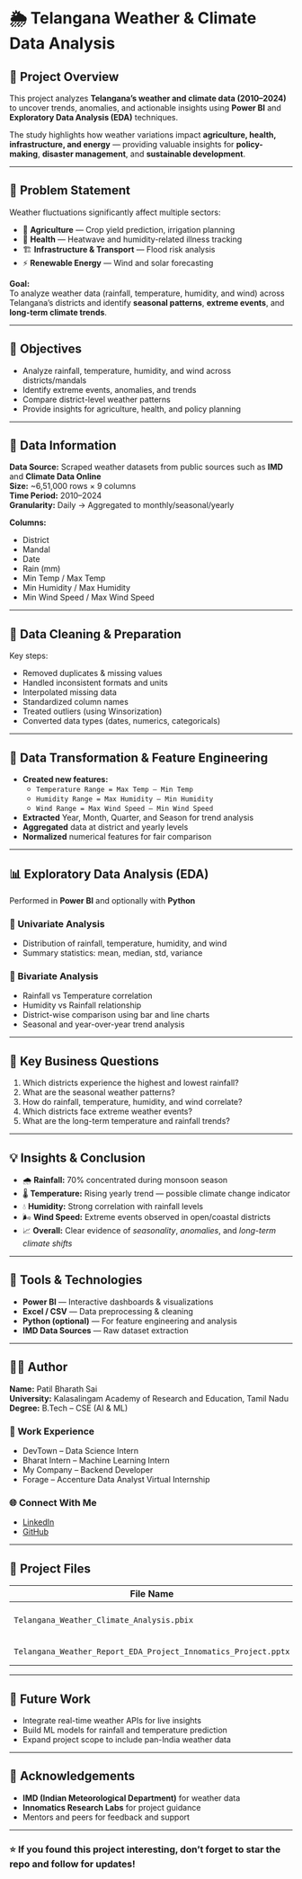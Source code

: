 # 🌦 Telangana Weather & Climate Data Analysis

## 📘 Project Overview
This project analyzes **Telangana’s weather and climate data (2010–2024)** to uncover trends, anomalies, and actionable insights using **Power BI** and **Exploratory Data Analysis (EDA)** techniques.  

The study highlights how weather variations impact **agriculture, health, infrastructure, and energy** — providing valuable insights for **policy-making**, **disaster management**, and **sustainable development**.

---

## 🧠 Problem Statement
Weather fluctuations significantly affect multiple sectors:

- 🌾 **Agriculture** — Crop yield prediction, irrigation planning  
- 🏥 **Health** — Heatwave and humidity-related illness tracking  
- 🏗 **Infrastructure & Transport** — Flood risk analysis  
- ⚡ **Renewable Energy** — Wind and solar forecasting  

**Goal:**  
To analyze weather data (rainfall, temperature, humidity, and wind) across Telangana’s districts and identify **seasonal patterns**, **extreme events**, and **long-term climate trends**.

---

## 🎯 Objectives
- Analyze rainfall, temperature, humidity, and wind across districts/mandals  
- Identify extreme events, anomalies, and trends  
- Compare district-level weather patterns  
- Provide insights for agriculture, health, and policy planning  

---

## 🧩 Data Information
**Data Source:** Scraped weather datasets from public sources such as **IMD** and **Climate Data Online**  
**Size:** ~6,51,000 rows × 9 columns  
**Time Period:** 2010–2024  
**Granularity:** Daily → Aggregated to monthly/seasonal/yearly  

**Columns:**
- District  
- Mandal  
- Date  
- Rain (mm)  
- Min Temp / Max Temp  
- Min Humidity / Max Humidity  
- Min Wind Speed / Max Wind Speed  

---

## 🧹 Data Cleaning & Preparation
Key steps:
- Removed duplicates & missing values  
- Handled inconsistent formats and units  
- Interpolated missing data  
- Standardized column names  
- Treated outliers (using Winsorization)  
- Converted data types (dates, numerics, categoricals)

---

## 🔧 Data Transformation & Feature Engineering
- **Created new features:**
  - `Temperature Range = Max Temp – Min Temp`  
  - `Humidity Range = Max Humidity – Min Humidity`  
  - `Wind Range = Max Wind Speed – Min Wind Speed`
- **Extracted** Year, Month, Quarter, and Season for trend analysis  
- **Aggregated** data at district and yearly levels  
- **Normalized** numerical features for fair comparison  

---

## 📊 Exploratory Data Analysis (EDA)
Performed in **Power BI** and optionally with **Python**

### 🔹 Univariate Analysis
- Distribution of rainfall, temperature, humidity, and wind  
- Summary statistics: mean, median, std, variance  

### 🔹 Bivariate Analysis
- Rainfall vs Temperature correlation  
- Humidity vs Rainfall relationship  
- District-wise comparison using bar and line charts  
- Seasonal and year-over-year trend analysis  

---

## 🧾 Key Business Questions
1. Which districts experience the highest and lowest rainfall?  
2. What are the seasonal weather patterns?  
3. How do rainfall, temperature, humidity, and wind correlate?  
4. Which districts face extreme weather events?  
5. What are the long-term temperature and rainfall trends?  

---

## 💡 Insights & Conclusion
- 🌧 **Rainfall:** 70% concentrated during monsoon season  
- 🌡 **Temperature:** Rising yearly trend — possible climate change indicator  
- 💧 **Humidity:** Strong correlation with rainfall levels  
- 🌬 **Wind Speed:** Extreme events observed in open/coastal districts  
- 📈 **Overall:** Clear evidence of *seasonality*, *anomalies*, and *long-term climate shifts*

---

## 🧰 Tools & Technologies
- **Power BI** — Interactive dashboards & visualizations  
- **Excel / CSV** — Data preprocessing & cleaning  
- **Python (optional)** — For feature engineering and analysis  
- **IMD Data Sources** — Raw dataset extraction  

---

## 👨‍💻 Author
**Name:** Patil Bharath Sai  
**University:** Kalasalingam Academy of Research and Education, Tamil Nadu  
**Degree:** B.Tech – CSE (AI & ML)  

### 💼 Work Experience
- DevTown – Data Science Intern  
- Bharat Intern – Machine Learning Intern  
- My Company – Backend Developer  
- Forage – Accenture Data Analyst Virtual Internship  

### 🌐 Connect With Me
- [LinkedIn](https://www.linkedin.com/in/patil-bharath-sai-b7065027a/)  
- [GitHub](https://github.com/PATIL-BHARATH-SAI)

---

## 📁 Project Files
| File Name | Description |
|------------|-------------|
| `Telangana_Weather_Climate_Analysis.pbix` | Power BI Dashboard file |
| `Telangana_Weather_Report_EDA_Project_Innomatics_Project.pptx` | Project Presentation |

---

## 🚀 Future Work
- Integrate real-time weather APIs for live insights  
- Build ML models for rainfall and temperature prediction  
- Expand project scope to include pan-India weather data  

---

## 🙏 Acknowledgements
- **IMD (Indian Meteorological Department)** for weather data  
- **Innomatics Research Labs** for project guidance  
- Mentors and peers for feedback and support  

---

### ⭐ If you found this project interesting, don’t forget to star the repo and follow for updates!
